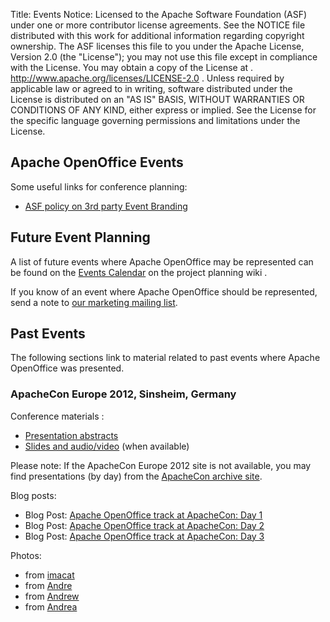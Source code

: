 Title:     Events
Notice:    Licensed to the Apache Software Foundation (ASF) under one
           or more contributor license agreements.  See the NOTICE file
           distributed with this work for additional information
           regarding copyright ownership.  The ASF licenses this file
           to you under the Apache License, Version 2.0 (the
           "License"); you may not use this file except in compliance
           with the License.  You may obtain a copy of the License at
           .
             http://www.apache.org/licenses/LICENSE-2.0
           .
           Unless required by applicable law or agreed to in writing,
           software distributed under the License is distributed on an
           "AS IS" BASIS, WITHOUT WARRANTIES OR CONDITIONS OF ANY
           KIND, either express or implied.  See the License for the
           specific language governing permissions and limitations
           under the License.

## Apache OpenOffice Events

Some useful links for conference planning:

  - [ASF policy on 3rd party Event Branding](http://www.apache.org/foundation/marks/events.html)

## Future Event Planning

A list of future events where Apache OpenOffice may be represented can be found on the [Events Calendar](https://cwiki.apache.org/confluence/display/OOOUSERS/Events+Calendar) on the project planning wiki .

If you know of an event where Apache OpenOffice should be represented, send a note to [our marketing mailing list](mailto:marketing@openoffice.apache.org).

## Past Events

The following sections link to material related to past events where Apache OpenOffice was presented.

### ApacheCon Europe 2012, Sinsheim, Germany

Conference materials :

   - [Presentation abstracts](http://www.apachecon.eu/schedule/)
   - [Slides and audio/video](http://www.apachecon.eu) (when available)

Please note: If the ApacheCon Europe 2012 site is not available, you may find presentations (by day)
from the [ApacheCon archive site](http://archive.apachecon.com/eu2012/presentations/).

Blog posts:

   - Blog Post: [Apache OpenOffice track at ApacheCon: Day 1](https://blogs.apache.org/OOo/entry/openoffice_track_at_apachecon_day)
   - Blog Post: [Apache OpenOffice track at ApacheCon: Day 2](https://blogs.apache.org/OOo/entry/apache_openoffice_track_at_apachecon)
   - Blog Post: [Apache OpenOffice track at ApacheCon: Day 3](https://blogs.apache.org/OOo/entry/apache_openoffice_track_at_apachecon1)
    
Photos:

   - from [imacat](https://www.dropbox.com/sh/gabjkfhzqcyfw8p/ouBYojX5P9)
   - from [Andre](http://www.flickr.com/photos/awf-aoo/sets/)
   - from [Andrew](http://360.io/LWdsMb)
   - from [Andrea]( http://www.flickr.com/photos/89947020@N07/sets/)



